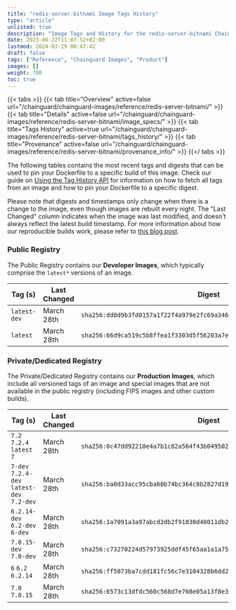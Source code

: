 ```yaml
---
title: "redis-server-bitnami Image Tags History"
type: "article"
unlisted: true
description: "Image Tags and History for the redis-server-bitnami Chainguard Image"
date: 2023-06-22T11:07:52+02:00
lastmod: 2024-03-29 00:47:42
draft: false
tags: ["Reference", "Chainguard Images", "Product"]
images: []
weight: 700
toc: true
---
```


{{< tabs >}}
{{< tab title="Overview" active=false url="/chainguard/chainguard-images/reference/redis-server-bitnami/" >}}
{{< tab title="Details" active=false url="/chainguard/chainguard-images/reference/redis-server-bitnami/image_specs/" >}}
{{< tab title="Tags History" active=true url="/chainguard/chainguard-images/reference/redis-server-bitnami/tags_history/" >}}
{{< tab title="Provenance" active=false url="/chainguard/chainguard-images/reference/redis-server-bitnami/provenance_info/" >}}
{{</ tabs >}}

The following tables contains the most recent tags and digests that can be used to pin your Dockerfile to a specific build of this image. Check our guide on [Using the Tag History API](/chainguard/chainguard-images/using-the-tag-history-api/) for information on how to fetch all tags from an image and how to pin your Dockerfile to a specific digest.

Please note that digests and timestamps only change when there is a change to the image, even though images are rebuilt every night. The "Last Changed" column indicates when the image was last modified, and doesn't always reflect the latest build timestamp. For more information about how our reproducible builds work, please refer to [this blog post](https://www.chainguard.dev/unchained/reproducing-chainguards-reproducible-image-builds).

### Public Registry
The Public Registry contains our **Developer Images**, which typically comprise the `latest*` versions of an image.

| Tag (s)       | Last Changed | Digest                                                                    |
|---------------|--------------|---------------------------------------------------------------------------|
|  `latest-dev` | March 28th   | `sha256:dd0d9b3fd0157a1f22f4a979e2fc69a34625e4a611d1c46c47b8436d69ef0774` |
|  `latest`     | March 28th   | `sha256:66d9ca519c5b8ffea1f3303d5f56203a7e403f73146044ea1cd890ee1aed3d28` |


### Private/Dedicated Registry
The Private/Dedicated Registry contains our **Production Images**, which include all versioned tags of an image and special images that are not available in the public registry (including FIPS images and other custom builds).

| Tag (s)                                     | Last Changed | Digest                                                                    |
|---------------------------------------------|--------------|---------------------------------------------------------------------------|
|  `7.2` `7.2.4` `latest` `7`                 | March 28th   | `sha256:0c47dd92210e4a7b1c82a564f43b0495020a9cdd136574a6b38cd990461a4a61` |
|  `7-dev` `7.2.4-dev` `latest-dev` `7.2-dev` | March 28th   | `sha256:ba0d33acc95cba60b74bc364c8b2827d19a95897d67922cf8d2b6f1139317caa` |
|  `6.2.14-dev` `6.2-dev` `6-dev`             | March 28th   | `sha256:1a7091a3a97abcd2db2f91830d40011db2669bcc70963de16f9b1baff2c77e5f` |
|  `7.0.15-dev` `7.0-dev`                     | March 28th   | `sha256:c73270224d57973925ddf45f65aa1a1a759c99c7130d333f8ea044afa584953f` |
|  `6` `6.2` `6.2.14`                         | March 28th   | `sha256:ff5073ba7cdd181fc56c7e3104328b6dd29c58fccdcb2cb3e5cf0b5acb3dadb2` |
|  `7.0` `7.0.15`                             | March 28th   | `sha256:6573c13dfdc560c568d7e768e05a13f8e3854645955300d18e4379294c112f1a` |


